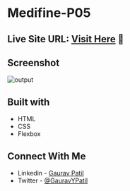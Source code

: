 # Medifine-P05

## Live Site URL: [Visit Here]() :rocket:

## Screenshot
![output]()


## Built with
- HTML
- CSS
- Flexbox

## Connect With Me
- Linkedin - [Gaurav Patil](https://www.linkedin.com/in/gaurav-patil301/)
- Twitter - [@GauravYPatil](https://twitter.com/GauravYPatil)
